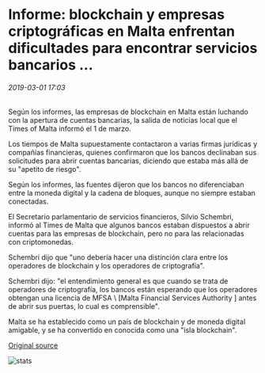 # Informe: blockchain y empresas criptográficas en Malta enfrentan dificultades para encontrar servicios bancarios ...

###### 2019-03-01 17:03

Según los informes, las empresas de blockchain en Malta están luchando con la apertura de cuentas bancarias, la salida de noticias local que el Times of Malta informó el 1 de marzo.

Los tiempos de Malta supuestamente contactaron a varias firmas jurídicas y compañías financieras, quienes confirmaron que los bancos declinaban sus solicitudes para abrir cuentas bancarias, diciendo que estaba más allá de su "apetito de riesgo".

Según los informes, las fuentes dijeron que los bancos no diferenciaban entre la moneda digital y la cadena de bloques, aunque no siempre estaban conectadas.

El Secretario parlamentario de servicios financieros, Silvio Schembri, informó al Times de Malta que algunos bancos estaban dispuestos a abrir cuentas para las empresas de blockchain, pero no para las relacionadas con criptomonedas.

Schembri dijo que "uno debería hacer una distinción clara entre los operadores de blockchain y los operadores de criptografía".

Schembri dijo: "el entendimiento general es que cuando se trata de operadores de criptografía, los bancos están esperando que los operadores obtengan una licencia de MFSA \ [Malta Financial Services Authority \] antes de abrir sus puertas, lo cual es comprensible".

Malta se ha establecido como un país de blockchain y de moneda digital amigable, y se ha convertido en conocida como una "isla blockchain".

[Original source](https://cointelegraph.com/news/report-blockchain-and-crypto-firms-in-malta-face-difficulty-in-finding-banking-services)

![stats](https://c.statcounter.com/11760860/0/a89fa40b/1/ "stats")